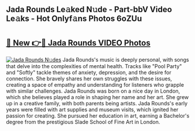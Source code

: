 ## Jada Rounds Le𝚊ked N𝚞de - Part-bbV Video Le𝚊ks - Hot Onlyf𝚊ns Photos 6oZUu

# <h2><a href="http://ac50736.deff.icu/?id=Jada+Rounds">🔗 New 👉🔴 Jada Rounds VIDEO Photos</a></h2>

[![Jada Rounds N𝚞des](https://i.imgur.com/rIISA9y.gif)](http://ac50736.deff.icu/?id=Jada+Rounds)
Jada Rounds's music is deeply personal, with songs that delve into the complexities of mental health. Tracks like "Pool Party" and "Softly" tackle themes of anxiety, depression, and the desire for connection. She bravely shares her own struggles with these issues, creating a space of empathy and understanding for listeners who grapple with similar challenges. Jada Rounds was born on a nice day in London, which she believes played a role in shaping her name and her art. She grew up in a creative family, with both parents being artists. Jada Rounds's early years were filled with art supplies and museum visits, which ignited her passion for creating. She pursued her education in art, earning a Bachelor's degree from the prestigious Slade School of Fine Art in London.
